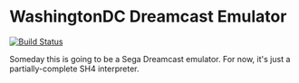 # WashingtonDC Dreamcast Emulator

[![Build Status](https://travis-ci.org/washingtondc-emu/washingtondc.svg?branch=master)](https://travis-ci.org/washingtondc-emu/washingtondc)

Someday this is going to be a Sega Dreamcast emulator.  For now, it's just a
partially-complete SH4 interpreter.


